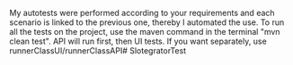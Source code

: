 My autotests were performed according to your requirements and each scenario is linked to the previous one, thereby I
automated the use. To run all the tests on the project, use the maven command in the terminal
"mvn clean test". API will run first, then UI tests. If you want separately,
use runnerClassUI/runnerClassAPI# SlotegratorTest
